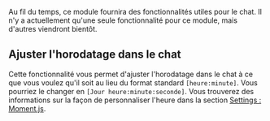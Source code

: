 Au fil du temps, ce module fournira des fonctionnalités utiles pour le chat. Il n'y a actuellement qu'une seule fonctionnalité pour ce module, mais d'autres viendront bientôt.

## Ajuster l'horodatage dans le chat

Cette fonctionnalité vous permet d'ajuster l'horodatage dans le chat à ce que vous voulez qu'il soit au lieu du format standard `[heure:minute]`. 
Vous pourriez le changer en `[Jour heure:minute:seconde]`. 
Vous trouverez des informations sur la façon de personnaliser l'heure dans la section [Settings : Moment.js](settings.md#moment-js).

